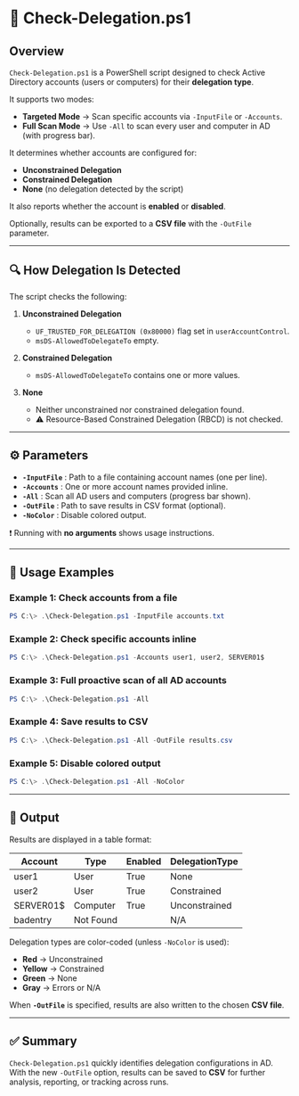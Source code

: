 # 📘 Check-Delegation.ps1

## Overview
`Check-Delegation.ps1` is a PowerShell script designed to check Active Directory accounts (users or computers) for their **delegation type**.  

It supports two modes:
- **Targeted Mode** → Scan specific accounts via `-InputFile` or `-Accounts`.  
- **Full Scan Mode** → Use `-All` to scan every user and computer in AD (with progress bar).  

It determines whether accounts are configured for:

- **Unconstrained Delegation**  
- **Constrained Delegation**  
- **None** (no delegation detected by the script)

It also reports whether the account is **enabled** or **disabled**.

Optionally, results can be exported to a **CSV file** with the `-OutFile` parameter.

---

## 🔍 How Delegation Is Detected
The script checks the following:

1. **Unconstrained Delegation**  
   - `UF_TRUSTED_FOR_DELEGATION (0x80000)` flag set in `userAccountControl`.  
   - `msDS-AllowedToDelegateTo` empty.

2. **Constrained Delegation**  
   - `msDS-AllowedToDelegateTo` contains one or more values.

3. **None**  
   - Neither unconstrained nor constrained delegation found.  
   - ⚠️ Resource-Based Constrained Delegation (RBCD) is not checked.

---

## ⚙️ Parameters
- **`-InputFile`** : Path to a file containing account names (one per line).  
- **`-Accounts`** : One or more account names provided inline.  
- **`-All`** : Scan all AD users and computers (progress bar shown).  
- **`-OutFile`** : Path to save results in CSV format (optional).  
- **`-NoColor`** : Disable colored output.  

❗ Running with **no arguments** shows usage instructions.

---

## 📑 Usage Examples

### Example 1: Check accounts from a file
```powershell
PS C:\> .\Check-Delegation.ps1 -InputFile accounts.txt
```

### Example 2: Check specific accounts inline
```powershell
PS C:\> .\Check-Delegation.ps1 -Accounts user1, user2, SERVER01$
```

### Example 3: Full proactive scan of all AD accounts
```powershell
PS C:\> .\Check-Delegation.ps1 -All
```

### Example 4: Save results to CSV
```powershell
PS C:\> .\Check-Delegation.ps1 -All -OutFile results.csv
```

### Example 5: Disable colored output
```powershell
PS C:\> .\Check-Delegation.ps1 -All -NoColor
```

---

## 📝 Output
Results are displayed in a table format:

| Account     | Type     | Enabled | DelegationType |
|-------------|----------|---------|----------------|
| user1       | User     | True    | None           |
| user2       | User     | True    | Constrained    |
| SERVER01$   | Computer | True    | Unconstrained  |
| badentry    | Not Found|         | N/A            |

Delegation types are color-coded (unless `-NoColor` is used):  
- **Red** → Unconstrained  
- **Yellow** → Constrained  
- **Green** → None  
- **Gray** → Errors or N/A  

When **`-OutFile`** is specified, results are also written to the chosen **CSV file**.

---

## ✅ Summary
`Check-Delegation.ps1` quickly identifies delegation configurations in AD.  
With the new `-OutFile` option, results can be saved to **CSV** for further analysis, reporting, or tracking across runs.
